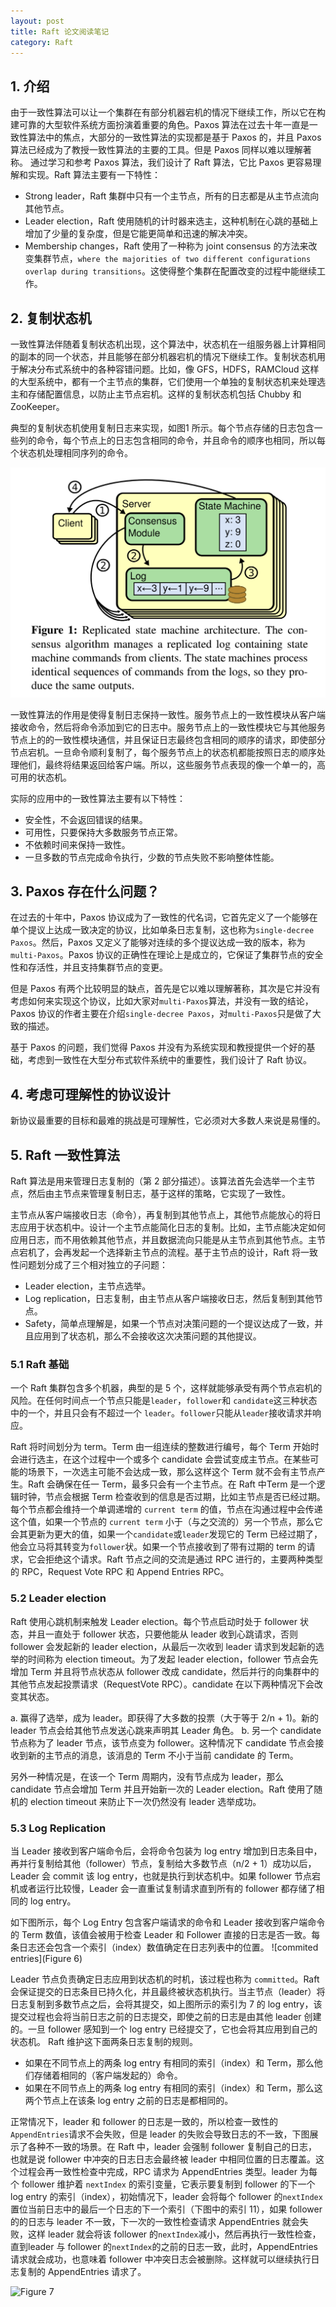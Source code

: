 ```yaml
---
layout: post
title: Raft 论文阅读笔记
category: Raft
---
```


## 1. 介绍

由于一致性算法可以让一个集群在有部分机器宕机的情况下继续工作，所以它在构建可靠的大型软件系统方面扮演着重要的角色。Paxos 算法在过去十年一直是一致性算法中的焦点，大部分的一致性算法的实现都是基于 Paxos 的，并且 Paxos 算法已经成为了教授一致性算法的主要的工具。但是 Paxos 同样以难以理解著称。
通过学习和参考 Paxos 算法，我们设计了 Raft 算法，它比 Paxos 更容易理解和实现。Raft 算法主要有一下特性：

* Strong leader，Raft 集群中只有一个主节点，所有的日志都是从主节点流向其他节点。
* Leader election，Raft 使用随机的计时器来选主，这种机制在心跳的基础上增加了少量的复杂度，但是它能更简单和迅速的解决冲突。
* Membership changes，Raft 使用了一种称为 joint consensus 的方法来改变集群节点，`where the majorities of
two different configurations overlap during transitions`。这使得整个集群在配置改变的过程中能继续工作。

## 2. 复制状态机

一致性算法伴随着复制状态机出现，这个算法中，状态机在一组服务器上计算相同的副本的同一个状态，并且能够在部分机器宕机的情况下继续工作。复制状态机用于解决分布式系统中的各种容错问题。比如，像 GFS，HDFS，RAMCloud 这样的大型系统中，都有一个主节点的集群，它们使用一个单独的复制状态机来处理选主和存储配置信息，以防止主节点宕机。这样的复制状态机包括 Chubby 和 ZooKeeper。

典型的复制状态机使用复制日志来实现，如图1 所示。每个节点存储的日志包含一些列的命令，每个节点上的日志包含相同的命令，并且命令的顺序也相同，所以每个状态机处理相同序列的命令。

![图1](/images/raft_paper_notes/figure1-replicated-state-machine.png)

一致性算法的作用是使得复制日志保持一致性。服务节点上的一致性模块从客户端接收命令，然后将命令添加到它的日志中。服务节点上的一致性模块它与其他服务节点上的的一致性模块通信，并且保证日志最终包含相同的顺序的请求，即使部分节点宕机。一旦命令顺利复制了，每个服务节点上的状态机都能按照日志的顺序处理他们，最终将结果返回给客户端。所以，这些服务节点表现的像一个单一的，高可用的状态机。


实际的应用中的一致性算法主要有以下特性：

* 安全性，不会返回错误的结果。
* 可用性，只要保持大多数服务节点正常。
* 不依赖时间来保持一致性。
* 一旦多数的节点完成命令执行，少数的节点失败不影响整体性能。


## 3. Paxos 存在什么问题？

在过去的十年中，Paxos 协议成为了一致性的代名词，它首先定义了一个能够在单个提议上达成一致决定的协议，比如单条日志复制，这也称为`single-decree Paxos`。然后，Paxos 又定义了能够对连续的多个提议达成一致的版本，称为 `multi-Paxos`。Paxos 协议的正确性在理论上是成立的，它保证了集群节点的安全性和存活性，并且支持集群节点的变更。

但是 Paxos 有两个比较明显的缺点，首先是它以难以理解著称，其次是它并没有考虑如何来实现这个协议，比如大家对`multi-Paxos`算法，并没有一致的结论，Paxos 协议的作者主要在介绍`single-decree Paxos`，对`multi-Paxos`只是做了大致的描述。

基于 Paxos 的问题，我们觉得 Paxos 并没有为系统实现和教授提供一个好的基础，考虑到一致性在大型分布式软件系统中的重要性，我们设计了 Raft 协议。

## 4. 考虑可理解性的协议设计

新协议最重要的目标和最难的挑战是可理解性，它必须对大多数人来说是易懂的。

## 5. Raft 一致性算法

Raft 算法是用来管理日志复制的（第 2 部分描述）。该算法首先会选举一个主节点，然后由主节点来管理复制日志，基于这样的策略，它实现了一致性。

主节点从客户端接收日志（命令），再复制到其他节点上，其他节点能放心的将日志应用于状态机中。设计一个主节点能简化日志的复制。比如，主节点能决定如何应用日志，而不用依赖其他节点，并且数据流向只能是从主节点到其他节点。主节点宕机了，会再发起一个选择新主节点的流程。基于主节点的设计，Raft 将一致性问题划分成了三个相对独立的子问题：

* Leader election，主节点选举。
* Log replication，日志复制，由主节点从客户端接收日志，然后复制到其他节点。
* Safety，简单点理解是，如果一个节点对决策问题的一个提议达成了一致，并且应用到了状态机，那么不会接收这次决策问题的其他提议。

### 5.1 Raft 基础

一个 Raft 集群包含多个机器，典型的是 5 个，这样就能够承受有两个节点宕机的风险。在任何时间点一个节点只能是`leader`，`follower`和 `candidate`这三种状态中的一个，并且只会有不超过一个 `leader`。`follower`只能从`leader`接收请求并响应。

Raft 将时间划分为 term。Term 由一组连续的整数进行编号，每个 Term 开始时会进行选主，在这个过程中一个或多个 candidate 会尝试变成主节点。在某些可能的场景下，一次选主可能不会达成一致，那么这样这个 Term 就不会有主节点产生。Raft 会确保在任一 Term，最多只会有一个主节点。在 Raft 中Term 是一个逻辑时钟，节点会根据 Term 检查收到的信息是否过期，比如主节点是否已经过期。每个节点都会维持一个单调递增的 `current term` 的值，节点在沟通过程中会传递这个值，如果一个节点的 `current term`  小于（与之交流的）另一个节点，那么它会其更新为更大的值，如果一个`candidate`或`leader`发现它的 Term 已经过期了，他会立马将其转变为`follower`状。如果一个节点接收到了带有过期的 term 的请求，它会拒绝这个请求。Raft 节点之间的交流是通过 RPC 进行的，主要两种类型的 RPC，Request Vote RPC 和 Append Entries RPC。

### 5.2 Leader election

Raft 使用心跳机制来触发 Leader election。每个节点启动时处于 follower 状态，并且一直处于 follower 状态，只要他能从 leader 收到心跳请求，否则 follower 会发起新的 leader election，从最后一次收到 leader 请求到发起新的选举的时间称为 election timeout。为了发起 leader election，follower 节点会先增加 Term 并且将节点状态从 follower 改成 candidate，然后并行的向集群中的其他节点发起投票请求（RequestVote RPC）。candidate 在以下两种情况下会改变其状态。

a. 赢得了选举，成为 leader。即获得了大多数的投票（大于等于 2/n + 1)。新的 leader 节点会给其他节点发送心跳来声明其 Leader 角色。
b. 另一个 candidate 节点称为了 leader 节点，该节点变为 follower。这种情况下 candidate 节点会接收到新的主节点的消息，该消息的 Term 不小于当前 candidate 的 Term。

另外一种情况是，在该一个 Term 周期内，没有节点成为 leader，那么 candidate 节点会增加 Term 并且开始新一次的 Leader election。Raft 使用了随机的 election timeout 来防止下一次仍然没有 leader 选举成功。

### 5.3 Log Replication

当 Leader 接收到客户端命令后，会将命令包装为 log entry 增加到日志条目中，再并行复制给其他（follower）节点，复制给大多数节点（n/2 + 1）成功以后，Leader 会 commit 该 log entry，也就是执行到状态机中。如果 follower 节点宕机或者运行比较慢，Leader 会一直重试复制请求直到所有的 follower 都存储了相同的 log entry。

如下图所示，每个 Log Entry 包含客户端请求的命令和 Leader 接收到客户端命令的 Term 数值，该值会被用于检查 Leader 和 Follower 直接的日志是否一致。每条日志还会包含一个索引（index）数值确定在日志列表中的位置。
![commited entries](Figure 6)

Leader 节点负责确定日志应用到状态机的时机，该过程也称为 `committed`。Raft 会保证提交的日志条目已持久化，并且最终被状态机执行。当主节点（leader）将日志复制到多数节点之后，会将其提交，如上图所示的索引为 7 的 log entry，该提交过程也会将当前日志之前的日志提交，即使之前的日志是由其他 leader 创建的。一旦 follower 感知到一个 log entry 已经提交了，它也会将其应用到自己的状态机。
Raft 维护这下面两条日志复制的规则。

* 如果在不同节点上的两条 log entry 有相同的索引（index）和 Term，那么他们存储着相同的（客户端发起的）命令。
* 如果在不同节点上的两条 log entry 有相同的索引（index）和 Term，那么这两个节点上在该条 log entry 之前的日志是都相同的。

正常情况下，leader 和 follower 的日志是一致的，所以检查一致性的`AppendEntries`请求不会失败，但是 leader 的失败会导致日志的不一致，下图展示了各种不一致的场景。在 Raft 中，leader 会强制 follower 复制自己的日志，也就是说 follower 中冲突的日志日志会最终被 leader 中相同位置的日志覆盖。这个过程会再一致性检查中完成，RPC 请求为 AppendEntries 类型。leader 为每个 follower 维护着 `nextIndex` 的索引变量，它表示要复制到 follower 的下一个 log entry 的索引（index），初始情况下，leader 会将每个 follower 的`nextIndex`置位当前日志中的最后一个日志的下一个索引（下图中的索引 11），如果 follower 的的日志与 leader 不一致，下一次的一致性检查请求 AppendEntries 就会失败，这样 leader 就会将该 follower 的`nextIndex`减小，然后再执行一致性检查，直到leader 与 follower 的`nextIndex`的之前的日志一致，此时，AppendEntries 请求就会成功，也意味着 follower 中冲突日志会被删除。这样就可以继续执行日志复制的 AppendEntries 请求了。

![Figure 7]()










